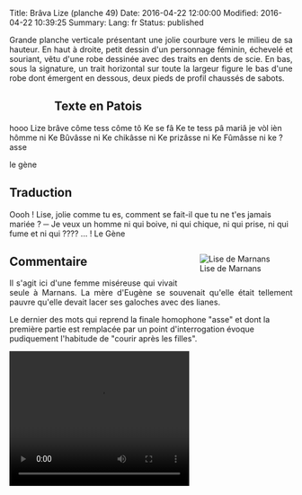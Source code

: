 Title: Brâva Lize (planche 49)
Date: 2016-04-22 12:00:00
Modified: 2016-04-22 10:39:25
Summary: 
Lang: fr
Status: published

<p style="text-align:justify;">Grande planche verticale présentant une jolie courbure vers le milieu de sa hauteur.
En haut à droite, petit dessin d'un personnage féminin, échevelé et souriant, vêtu d'une robe dessinée avec des traits en dents de scie.
En bas, sous la signature, un trait horizontal sur toute la largeur figure le bas d'une robe dont émergent en dessous, deux pieds de profil chaussés de sabots.</p>

<figure class="image-block" style="float: left;">
  <img alt="" src="{static}/images/planche_49.png">
  <figcaption style="max-width: 175px"></figcaption>
</figure>


## Texte en Patois
hooo Lize brâve côme tess côme tô Ke se  fâ  Ke te tess  pâ  mariâ je  vòl  ièn hômme ni Ke Bûvâsse ni  Ke chikâsse ni Ke prizâsse ni Ke Fûmâsse ni ke  ? asse

le gène

## Traduction
Oooh !  Lise, jolie comme tu es, comment se fait-il que tu ne t'es jamais mariée ?
─  Je veux un homme ni qui boive, ni qui chique, ni qui prise, ni qui fume  et ni qui ???? ... !
Le Gène

<figure class="image-block" style="float: right;">
  <img alt="Lise de Marnans" src="{static}/images/planche_49_detail_dessin.png">
  <figcaption style="max-width: 281px">Lise de Marnans</figcaption>
</figure>


## Commentaire
<p style="text-align:justify;">Il s'agit ici d'une femme miséreuse qui vivait seule à Marnans. La mère d'Eugène se souvenait qu'elle était tellement pauvre qu'elle devait lacer ses galoches avec des lianes.

Le dernier des mots qui reprend la finale homophone "asse" et dont la première partie est remplacée par un point d'interrogation évoque pudiquement l'habitude de "courir après les filles".</p>





<video width="320" height="240" controls>
  <source src="https://d1njpgd0ygatdn.cloudfront.net/video_49.mp4" type="video/mp4">
</video>
